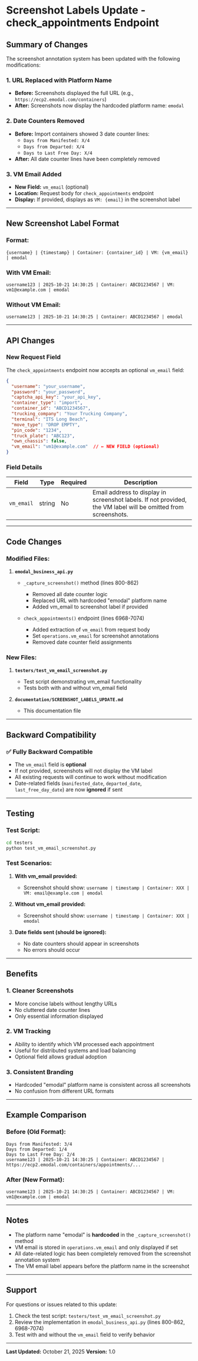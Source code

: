 # Screenshot Labels Update - check_appointments Endpoint

## Summary of Changes

The screenshot annotation system has been updated with the following modifications:

### 1. **URL Replaced with Platform Name**
   - **Before:** Screenshots displayed the full URL (e.g., `https://ecp2.emodal.com/containers`)
   - **After:** Screenshots now display the hardcoded platform name: `emodal`

### 2. **Date Counters Removed**
   - **Before:** Import containers showed 3 date counter lines:
     - `Days from Manifested: X/4`
     - `Days from Departed: X/4`
     - `Days to Last Free Day: X/4`
   - **After:** All date counter lines have been completely removed

### 3. **VM Email Added**
   - **New Field:** `vm_email` (optional)
   - **Location:** Request body for `check_appointments` endpoint
   - **Display:** If provided, displays as `VM: {email}` in the screenshot label

---

## New Screenshot Label Format

### **Format:**
```
{username} | {timestamp} | Container: {container_id} | VM: {vm_email} | emodal
```

### **With VM Email:**
```
username123 | 2025-10-21 14:30:25 | Container: ABCD1234567 | VM: vm1@example.com | emodal
```

### **Without VM Email:**
```
username123 | 2025-10-21 14:30:25 | Container: ABCD1234567 | emodal
```

---

## API Changes

### **New Request Field**

The `check_appointments` endpoint now accepts an optional `vm_email` field:

```json
{
  "username": "your_username",
  "password": "your_password",
  "captcha_api_key": "your_api_key",
  "container_type": "import",
  "container_id": "ABCD1234567",
  "trucking_company": "Your Trucking Company",
  "terminal": "ITS Long Beach",
  "move_type": "DROP EMPTY",
  "pin_code": "1234",
  "truck_plate": "ABC123",
  "own_chassis": false,
  "vm_email": "vm1@example.com"  // ← NEW FIELD (optional)
}
```

### **Field Details**

| Field | Type | Required | Description |
|-------|------|----------|-------------|
| `vm_email` | string | No | Email address to display in screenshot labels. If not provided, the VM label will be omitted from screenshots. |

---

## Code Changes

### **Modified Files:**

1. **`emodal_business_api.py`**
   - `_capture_screenshot()` method (lines 800-862)
     - Removed all date counter logic
     - Replaced URL with hardcoded "emodal" platform name
     - Added vm_email to screenshot label if provided
   
   - `check_appointments()` endpoint (lines 6968-7074)
     - Added extraction of `vm_email` from request body
     - Set `operations.vm_email` for screenshot annotations
     - Removed date counter field assignments

### **New Files:**

1. **`testers/test_vm_email_screenshot.py`**
   - Test script demonstrating vm_email functionality
   - Tests both with and without vm_email field

2. **`documentation/SCREENSHOT_LABELS_UPDATE.md`**
   - This documentation file

---

## Backward Compatibility

### ✅ **Fully Backward Compatible**

- The `vm_email` field is **optional**
- If not provided, screenshots will not display the VM label
- All existing requests will continue to work without modification
- Date-related fields (`manifested_date`, `departed_date`, `last_free_day_date`) are now **ignored** if sent

---

## Testing

### **Test Script:**
```bash
cd testers
python test_vm_email_screenshot.py
```

### **Test Scenarios:**

1. **With vm_email provided:**
   - Screenshot should show: `username | timestamp | Container: XXX | VM: email@example.com | emodal`

2. **Without vm_email provided:**
   - Screenshot should show: `username | timestamp | Container: XXX | emodal`

3. **Date fields sent (should be ignored):**
   - No date counters should appear in screenshots
   - No errors should occur

---

## Benefits

### **1. Cleaner Screenshots**
   - More concise labels without lengthy URLs
   - No cluttered date counter lines
   - Only essential information displayed

### **2. VM Tracking**
   - Ability to identify which VM processed each appointment
   - Useful for distributed systems and load balancing
   - Optional field allows gradual adoption

### **3. Consistent Branding**
   - Hardcoded "emodal" platform name is consistent across all screenshots
   - No confusion from different URL formats

---

## Example Comparison

### **Before (Old Format):**
```
Days from Manifested: 3/4
Days from Departed: 1/4
Days to Last Free Day: 2/4
username123 | 2025-10-21 14:30:25 | Container: ABCD1234567 | https://ecp2.emodal.com/containers/appointments/...
```

### **After (New Format):**
```
username123 | 2025-10-21 14:30:25 | Container: ABCD1234567 | VM: vm1@example.com | emodal
```

---

## Notes

- The platform name "emodal" is **hardcoded** in the `_capture_screenshot()` method
- VM email is stored in `operations.vm_email` and only displayed if set
- All date-related logic has been completely removed from the screenshot annotation system
- The VM email label appears before the platform name in the screenshot

---

## Support

For questions or issues related to this update:
1. Check the test script: `testers/test_vm_email_screenshot.py`
2. Review the implementation in `emodal_business_api.py` (lines 800-862, 6968-7074)
3. Test with and without the `vm_email` field to verify behavior

---

**Last Updated:** October 21, 2025
**Version:** 1.0

